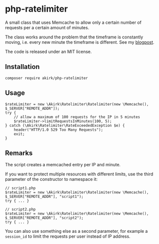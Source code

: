 php-ratelimiter
===============

A small class that uses Memcache to allow only a certain number of requests per a certain amount of minutes.

The class works around the problem that the timeframe is constantly moving, i.e. every new minute the timeframe is different. See my [blogpost](http://alexander.kirk.at/2013/04/19/add-a-rate-limit-to-your-website/).

The code is released under an MIT license.

Installation
-----
    composer require akirk/php-ratelimiter

Usage
-----

    $rateLimiter = new \Akirk\Ratelimiter\Ratelimiter(new \Memcache(), $_SERVER["REMOTE_ADDR"]);
    try {
        // allow a maximum of 100 requests for the IP in 5 minutes
        $rateLimiter->limitRequestsInMinutes(100, 5);
    } catch (\Akirk\Ratelimiter\RateExceededException $e) {
        header("HTTP/1.0 529 Too Many Requests");
        exit;
    }

Remarks
-------

The script creates a memcached entry per IP and minute.

If you want to protect multiple resources with different limits, use the third parameter of the constructor to namespace it:

    // script1.php
    $rateLimiter = new \Akirk\Ratelimiter\Ratelimiter(new \Memcache(), $_SERVER["REMOTE_ADDR"], "script1");
    try { ... }

    // script2.php
    $rateLimiter = new \Akirk\Ratelimiter\Ratelimiter(new \Memcache(), $_SERVER["REMOTE_ADDR"], "script2");
    try { ... }

You can also use something else as a second parameter, for example a `session_id` to limit the requests per user instead of IP address.
